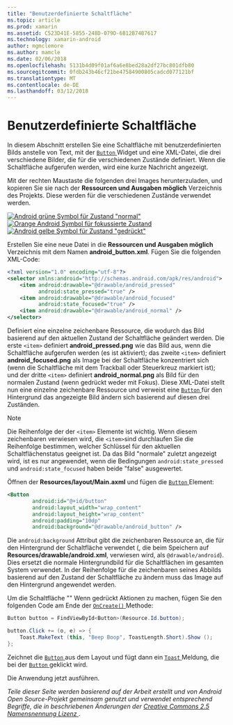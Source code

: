 ```yaml
---
title: "Benutzerdefinierte Schaltfläche"
ms.topic: article
ms.prod: xamarin
ms.assetid: C523D41E-5855-248D-079D-6B12B74B7617
ms.technology: xamarin-android
author: mgmclemore
ms.author: mamcle
ms.date: 02/06/2018
ms.openlocfilehash: 5131b4d09f01af6a6e8bed28a2df27bc801dfb80
ms.sourcegitcommit: 0fdb243b46cf21be47584900805cadcd077121bf
ms.translationtype: MT
ms.contentlocale: de-DE
ms.lasthandoff: 03/12/2018
---
```

# <a name="custom-button"></a>Benutzerdefinierte Schaltfläche

In diesem Abschnitt erstellen Sie eine Schaltfläche mit benutzerdefinierten Bilds anstelle von Text, mit der [ `Button` ](https://developer.xamarin.com/api/type/Android.Widget.Button/) Widget und eine XML-Datei, die drei verschiedene Bilder, die für die verschiedenen Zustände definiert. Wenn die Schaltfläche aufgerufen werden, wird eine kurze Nachricht angezeigt.

Mit der rechten Maustaste die folgenden drei Images herunterzuladen, und kopieren Sie sie nach der **Ressourcen und Ausgaben möglich** Verzeichnis des Projekts. Diese werden für die verschiedenen Zustände verwendet werden.

 [![Android grüne Symbol für Zustand "normal"](custom-button-images/android-normal.png)](custom-button-images/android-normal.png#lightbox) [ ![Orange Android Symbol für fokussierte Zustand](custom-button-images/android-focused.png)](custom-button-images/android-focused.png#lightbox) [ ![Android gelbe Symbol für Zustand "gedrückt"](custom-button-images/android-pressed.png)](custom-button-images/android-pressed.png#lightbox)

Erstellen Sie eine neue Datei in die **Ressourcen und Ausgaben möglich** Verzeichnis mit dem Namen **android_button.xml**. Fügen Sie die folgenden XML-Code:

```xml
<?xml version="1.0" encoding="utf-8"?>
<selector xmlns:android="http://schemas.android.com/apk/res/android">
    <item android:drawable="@drawable/android_pressed"
          android:state_pressed="true" />
    <item android:drawable="@drawable/android_focused"
          android:state_focused="true" />
    <item android:drawable="@drawable/android_normal" />
</selector>
```

Definiert eine einzelne zeichenbare Ressource, die wodurch das Bild basierend auf den aktuellen Zustand der Schaltfläche geändert werden. Die erste `<item>` definiert **android_pressed.png** wie das Bild aus, wenn die Schaltfläche aufgerufen werden (es ist aktiviert); das zweite `<item>` definiert **android_focused.png** als Image bei der Schaltfläche konzentriert sich (wenn die Schaltfläche mit dem Trackball oder Steuerkreuz markiert ist); und der dritte `<item>` definiert **android_normal.png** als Bild für den normalen Zustand (wenn gedrückt weder mit Fokus). Diese XML-Datei stellt nun eine einzelne zeichenbare Ressource und verweist eine [ `Button` ](https://developer.xamarin.com/api/type/Android.Widget.Button/) für den Hintergrund das angezeigte Bild ändern sich basierend auf diesen drei Zuständen.


> [!NOTE]
> Die Reihenfolge der der `<item>` Elemente ist wichtig. Wenn diesem zeichenbaren verwiesen wird, die `<item>`sind durchlaufen Sie die Reihenfolge bestimmen, welcher Schlüssel für den aktuellen Schaltflächenstatus geeignet ist.
> Da das Bild "normale" zuletzt angezeigt wird, ist es nur angewendet, wenn die Bedingungen `android:state_pressed` und `android:state_focused` haben beide "false" ausgewertet.

Öffnen der **Resources/layout/Main.axml** und fügen die [ `Button` ](https://developer.xamarin.com/api/type/Android.Widget.Button/) Element:

```xml
<Button
        android:id="@+id/button"
        android:layout_width="wrap_content"
        android:layout_height="wrap_content"
        android:padding="10dp"
        android:background="@drawable/android_button" />
```

Die `android:background` Attribut gibt die zeichenbaren Ressource an, die für den Hintergrund der Schaltfläche verwendet (, die beim Speichern auf **Resources/drawable/android.xml**, verwiesen wird, als `@drawable/android`). Dies ersetzt die normale Hintergrundbild für die Schaltflächen im gesamten System verwendet. In der Reihenfolge für die zeichenbaren seines Abbilds basierend auf den Zustand der Schaltfläche zu ändern muss das Image auf den Hintergrund angewendet werden.

Um die Schaltfläche "" Wenn gedrückt Aktionen zu machen, fügen Sie den folgenden Code am Ende der [ `OnCreate()` ](https://developer.xamarin.com/api/member/Android.App.Activity.OnCreate/p/Android.OS.Bundle/Android.OS.PersistableBundle/) Methode:

```csharp
Button button = FindViewById<Button>(Resource.Id.button);

button.Click += (o, e) => {
    Toast.MakeText (this, "Beep Boop", ToastLength.Short).Show ();
};
```

Zeichnet die [ `Button` ](https://developer.xamarin.com/api/type/Android.Widget.Button/) aus dem Layout und fügt dann ein [ `Toast` ](https://developer.xamarin.com/api/type/Android.Widget.Toast/) Meldung, die bei der [ `Button` ](https://developer.xamarin.com/api/type/Android.Widget.Button/) geklickt wird.

Die Anwendung jetzt ausführen.


*Teile dieser Seite werden basierend auf der Arbeit erstellt und von Android Open Source-Projekt gemeinsam genutzt und verwendet entsprechend Begriffe, die in beschriebenen Änderungen der*
[*Creative Commons 2.5 Namensnennung Lizenz* ](http://creativecommons.org/licenses/by/2.5/).

